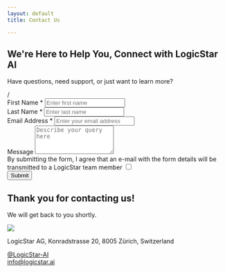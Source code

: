 ```yaml
---
layout: default
title: Contact Us

---
```





<div class="contactmain_section">
    <div class="container">
        <div class="row align-items-center">
            <div class="col-lg-6 col-md-6 col-12">
                <div class="main_title_sec">
                    <h2 class="main_title">We're Here to Help You, Connect with LogicStar AI</h2>
                    <p>Have questions, need support, or just want to learn more?</p>
                </div>
<!-- <form name="contact" method="POST"  action="" >  -->
                <form id="contactForm">/
        <div class="row">
            <div class="col-lg-6"> 
                <div class="form-group">
                    <label for="firstName" class="form-label">First Name *</label>
                    <input type="text" class="form-control" id="firstName" name="firstName" placeholder="Enter first name" required>
                </div>
            </div>
            <div class="col-lg-6">
                <div class="form-group">
                    <label for="lastName" class="form-label">Last Name *</label>
                    <input type="text" class="form-control" id="lastName" name="lastName" placeholder="Enter last name" required>
                </div>
            </div>
            <div class="col-lg-12">
                <div class="form-group">
                    <label for="email" class="form-label">Email Address *</label>
                    <input type="email" class="form-control" id="email" name="email" placeholder="Enter your email address" required>
                </div>
            </div>
            <div class="col-lg-12">
                <div class="form-group">
                    <label for="comments" class="form-label">Message</label>
                    <textarea class="form-control" id="comments" name="comments" rows="4" placeholder="Describe your query here"></textarea>
                </div>
            </div>
            <div class="col-lg-12">
                <div class="form-check">
                    <label class="form-check-label" for="privacyPolicy">
                        By submitting the form, I agree that an e-mail with the form details will be transmitted to a LogicStar team member
                        <input type="checkbox" class="form-check-input" id="privacyPolicy" name="privacyPolicy" required>
                          <span class="checkmark"></span>
                    </label>
                </div>
            </div>
            <div class="col-lg-12">
                <button type="submit" class="btn btn-styled w-100">Submit</button>
            </div>
        </div>
    </form>
    <div id="thankYouMessage">
        <h2>Thank you for contacting us!</h2>
        <p>We will get back to you shortly.</p>
    </div>
            </div>
            <div class="col-lg-6 col-md-6 col-12">
                <div class="contact_right_sec">
                    <img src="{{ site.baseurl }}/assets/images/website/contact-right.svg">
                </div>
            </div>
        </div>
    </div>
<div>


<div class="address_section">
    <div class="container">
        <div class="row">
            <div class="col-lg-4 col-md-6 col-12">
                <div class="address_box">
                    <div class="address_icon">
                        <i class="icon icon-icon-11"></i>
                    </div>
                    <div class="address_content">
                        <p class="box_link">LogicStar AG, Konradstrasse 20, 8005 Zürich, Switzerland</p>
                    </div>
                </div>
            </div>
            <div class="col-lg-4 col-md-6 col-12">
                <div class="address_box">
                    <a class="address_icon" href="https://www.linkedin.com/company/logicstar-ai/">
                        <i class="icon icon-icon-12"></i>
                    </a>
                    <div class="address_content">
                        <a class="box_link" href="https://www.linkedin.com/company/logicstar-ai/">@LogicStar-AI</a>
                    </div>
                </div>
            </div>
            <div class="col-lg-4 col-md-6 col-12">
                <div class="address_box">
                    <a class="address_icon" href="mailto:info@logicstar.ai">
                        <i class="icon icon-icon-13"></i>
                    </a>
                    <div class="address_content">
                        <a class="box_link" href="mailto:info@logicstar.ai">info@logicstar.ai </a>
                    </div>
                </div>
            </div>
        </div>
    </div>
</div>


<!-- <p>
You can always contact us through one of the following email addresses:
</p> -->

<!-- <table class="table table-hover">
    <thead class="table-dark">
        <tr>
            <th>Email</th>
            <th>Purpose</th>
        </tr>
    </thead>
    <tbody>
        <tr>
            <td><mail to="customers" addBody="true"></mail></td>
            <td>Customer inquiries and support</td>
        </tr>
        <tr>
            <td><mail to="investors" addBody="true"></mail></td>
            <td>Investor relations and inquiries</td>
        </tr>
        <tr>
            <td><mail to="careers" addBody="true"></mail></td>
            <td>Job applications and career inquiries</td>
        </tr>
        <tr>
            <td><mail to="info" addBody="true"></mail></td>
            <td>General information and inquiries</td>
        </tr>
    </tbody>
</table> -->

